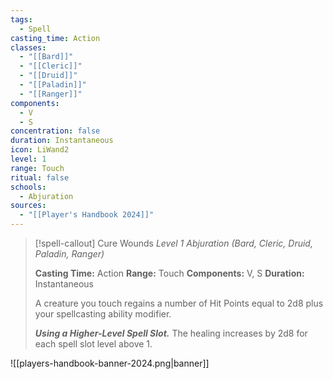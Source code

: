 ```yaml
---
tags:
  - Spell
casting_time: Action
classes:
  - "[[Bard]]"
  - "[[Cleric]]"
  - "[[Druid]]"
  - "[[Paladin]]"
  - "[[Ranger]]"
components:
  - V
  - S
concentration: false
duration: Instantaneous
icon: LiWand2
level: 1
range: Touch
ritual: false
schools:
  - Abjuration
sources: 
  - "[[Player's Handbook 2024]]"
---
```

>[!spell-callout] Cure Wounds
>_Level 1 Abjuration (Bard, Cleric, Druid, Paladin, Ranger)_
>
>**Casting Time:** Action
>**Range:** Touch
>**Components:** V, S
>**Duration:** Instantaneous
>
>A creature you touch regains a number of Hit Points equal to 2d8 plus your spellcasting ability modifier.
>
>**_Using a Higher-Level Spell Slot._** The healing increases by 2d8 for each spell slot level above 1.


![[players-handbook-banner-2024.png|banner]]